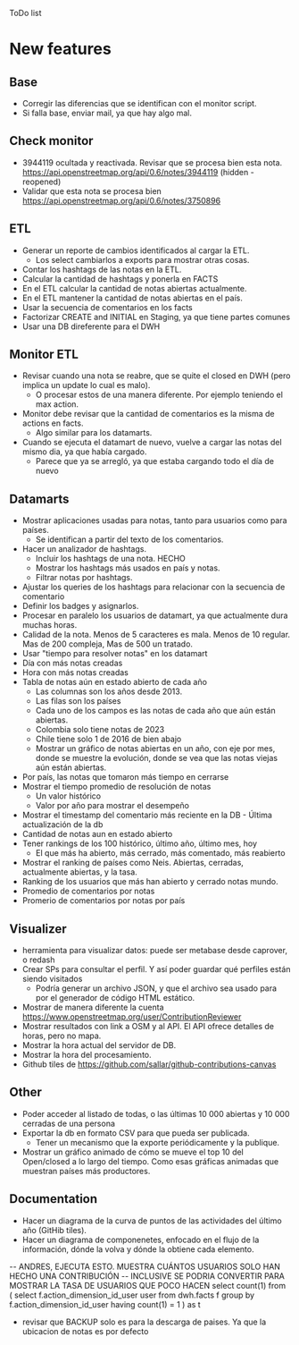 ToDo list

# New features

## Base

* Corregir las diferencias que se identifican con el monitor script.
* Si falla base, enviar mail, ya que hay algo mal.

## Check monitor

* 3944119 ocultada y reactivada. Revisar que se procesa bien esta nota.
  https://api.openstreetmap.org/api/0.6/notes/3944119 (hidden - reopened)
* Validar que esta nota se procesa bien
  https://api.openstreetmap.org/api/0.6/notes/3750896


## ETL

* Generar un reporte de cambios identificados al cargar la ETL.
  * Los select cambiarlos a exports para mostrar otras cosas.
* Contar los hashtags de las notas en la ETL.
* Calcular la cantidad de hashtags y ponerla en FACTS
* En el ETL calcular la cantidad de notas abiertas actualmente.
* En el ETL mantener la cantidad de notas abiertas en el país.
* Usar la secuencia de comentarios en los facts
* Factorizar CREATE and INITIAL en Staging, ya que tiene partes comunes
* Usar una DB direferente para el DWH

## Monitor ETL

* Revisar cuando una nota se reabre, que se quite el closed en DWH (pero implica
  un update lo cual es malo).
  * O procesar estos de una manera diferente. Por ejemplo teniendo el max
    action.
* Monitor debe revisar que la cantidad de comentarios es la misma de actions en
  facts.
  * Algo similar para los datamarts.
* Cuando se ejecuta el datamart de nuevo, vuelve a cargar las notas del mismo
  dia, ya que había cargado.
  * Parece que ya se arregló, ya que estaba cargando todo el día de nuevo

## Datamarts

* Mostrar aplicaciones usadas para notas, tanto para usuarios como para países.
  * Se identifican a partir del texto de los comentarios.
* Hacer un analizador de hashtags.
  * Incluir los hashtags de una nota. HECHO
  * Mostrar los hashtags más usados en país y notas.
  * Filtrar notas por hashtags.
* Ajustar los queries de los hashtags para relacionar con la secuencia de
  comentario
* Definir los badges y asignarlos.
* Procesar en paralelo los usuarios de datamart, ya que actualmente dura muchas
  horas.
* Calidad de la nota. Menos de 5 caracteres es mala. Menos de 10 regular. Mas de
  200 compleja, Mas de 500 un tratado.
* Usar "tiempo para resolver notas" en los datamart
* Día con más notas creadas
* Hora con más notas creadas
* Tabla de notas aún en estado abierto de cada año
  * Las columnas son los años desde 2013.
  * Las filas son los países
  * Cada uno de los campos es las notas de cada año que aún están abiertas.
  * Colombia solo tiene notas de 2023
  * Chile tiene solo 1 de 2016 de bien abajo
  * Mostrar un gráfico de notas abiertas en un año, con eje por mes, donde
    se muestre la evolución, donde se vea que las notas viejas aún están
    abiertas.
* Por país, las notas que tomaron más tiempo en cerrarse
* Mostrar el tiempo promedio de resolución de notas
  * Un valor histórico
  * Valor por año para mostrar el desempeño
* Mostrar el timestamp del comentario más reciente en la DB - Última
  actualización de la db
* Cantidad de notas aun en estado abierto
* Tener rankings de los 100 histórico, último año, último mes, hoy
  * El que más ha abierto, más cerrado, más comentado, más reabierto
* Mostrar el ranking de países como Neis. Abiertas, cerradas, actualmente
  abiertas, y la tasa.
* Ranking de los usuarios que más han abierto y cerrado notas mundo.
* Promedio de comentarios por notas
* Promerio de comentarios por notas por país

## Visualizer

* herramienta para visualizar datos: puede ser metabase desde caprover, o redash
* Crear SPs para consultar el perfil. Y así poder guardar qué perfiles están
  siendo visitados
  * Podría generar un archivo JSON, y que el archivo sea usado para por el
    generador de código HTML estático.
* Mostrar de manera diferente la cuenta
  https://www.openstreetmap.org/user/ContributionReviewer
* Mostrar resultados con link a OSM y al API. El API ofrece detalles de horas,
  pero no mapa.
* Mostrar la hora actual del servidor de DB.
* Mostrar la hora del procesamiento.
* Github tiles de https://github.com/sallar/github-contributions-canvas

## Other

* Poder acceder al listado de todas, o las últimas 10 000 abiertas y 10 000
  cerradas de una persona
* Exportar la db en formato CSV para que pueda ser publicada.
  * Tener un mecanismo que la exporte periódicamente y la publique.
* Mostrar un gráfico animado de cómo se mueve el top 10 del Open/closed a lo
  largo del tiempo. Como esas gráficas animadas que muestran países más
  productores.

## Documentation

* Hacer un diagrama de la curva de puntos de las actividades del último año
  (GitHib tiles).
* Hacer un diagrama de componenetes, enfocado en el flujo de la información,
  dónde la volva y dónde la obtiene cada elemento.

-- ANDRES, EJECUTA ESTO. MUESTRA CUÁNTOS USUARIOS SOLO HAN HECHO UNA CONTRIBUCIÓN
-- INCLUSIVE SE PODRIA CONVERTIR PARA MOSTRAR LA TASA DE USUARIOS QUE POCO HACEN
select count(1)
from (
 select f.action_dimension_id_user user
 from dwh.facts f
 group by f.action_dimension_id_user
 having count(1) = 1
) as t

* revisar que BACKUP solo es para la descarga de paises. Ya que la ubicacion
de notas es por defecto


